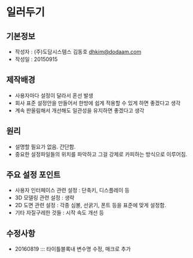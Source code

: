 
# 일러두기

## 기본정보
* 작성자 : (주)도담시스템스 김동호 dhkim@dodaam.com
* 작성일 : 20150915

## 제작배경
* 사용자마다 설정이 달라서 혼선 발생
* 회사 표준 설정안을 만들어서 한방에 쉽게 적용할 수 있게 하면 좋겠다고 생각
* 계속 판올림해서 개선해도 일관성을 유지하면 좋겠다고 생각

## 원리
* 설명할 필요가 없음.  간단함.
* 중요한 설정파일들의 위치를 파악하고 그걸 강제로 카피하는 방식으로 이루어짐.

## 주요 설정 포인트
* 사용자 인터페이스 관련 설정 : 단축키, 디스플레이 등
* 3D 모델링 관련 설정 : 생략
* 2D 도면 관련 설정 : 각종 심볼, 선굵기, 폰트 등을 표준에 맞게 설정함.
* 기타 자질구레한 것들 : 시작 속도 개선 등

## 수정사항
* 20160819 ::: 타이틀블록내 변수명 수정, 매크로 추가
